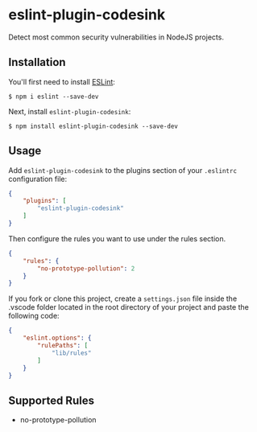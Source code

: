# eslint-plugin-codesink

Detect most common security vulnerabilities in NodeJS projects.

## Installation

You'll first need to install [ESLint](http://eslint.org):

```
$ npm i eslint --save-dev
```

Next, install `eslint-plugin-codesink`:

```
$ npm install eslint-plugin-codesink --save-dev
```


## Usage

Add `eslint-plugin-codesink` to the plugins section of your `.eslintrc` configuration file:

```json
{
    "plugins": [
        "eslint-plugin-codesink"
    ]
}
```

Then configure the rules you want to use under the rules section.

```json
{
    "rules": {
        "no-prototype-pollution": 2
    }
}
```

If you fork or clone this project, create a `settings.json` file inside the .vscode folder located in the root directory of your project and paste the following code:

```json
{
    "eslint.options": {
        "rulePaths": [
            "lib/rules"
        ]
    }
}
```

## Supported Rules

* no-prototype-pollution





